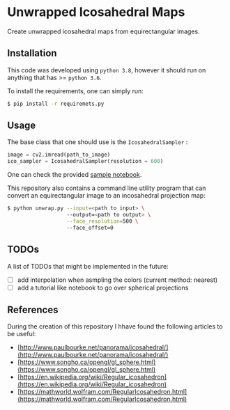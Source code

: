 # Unwrapped Icosahedral Maps
Create unwrapped icosahedral maps from equirectangular images.


## Installation
This code was developed using ```python 3.8```, however it should run on anything that has  >= ```python 3.6```.

To install the requirements, one can simply run:

```bash
$ pip install -r requiremets.py
```

## Usage
The base class that one should use is the ```IcosahedralSampler``` :

```python
image = cv2.imread(path_to_image)
ico_sampler = IcosahedralSampler(resolution = 600)
```


One can check the provided [sample notebook](./examples.ipynb).

This repository also contains a command line utility program that can convert an equirectangular image 
to an incosahedral projection map:

```bash
$ python unwrap.py --input=<path to input> \ 
                   --output=<path to output> \
                   --face_resolution=500 \ 
                   --face_offset=0
```

## TODOs
A list of TODOs that might be implemented in the future:
- [ ] add interpolation when asmpling the colors (current method: nearest)
- [ ] add a tutorial like notebook to go over spherical projections

## References
During the creation of this repository I hhave found the following articles to be useful:

- [http://www.paulbourke.net/panorama/icosahedral/](http://www.paulbourke.net/panorama/icosahedral/)
- [https://www.songho.ca/opengl/gl_sphere.html](https://www.songho.ca/opengl/gl_sphere.html)
- [https://en.wikipedia.org/wiki/Regular_icosahedron](https://en.wikipedia.org/wiki/Regular_icosahedron)
- [https://mathworld.wolfram.com/RegularIcosahedron.html](https://mathworld.wolfram.com/RegularIcosahedron.html)
